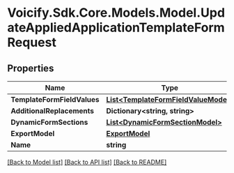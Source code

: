 # Voicify.Sdk.Core.Models.Model.UpdateAppliedApplicationTemplateFormRequest
## Properties

Name | Type | Description | Notes
------------ | ------------- | ------------- | -------------
**TemplateFormFieldValues** | [**List&lt;TemplateFormFieldValueModel&gt;**](TemplateFormFieldValueModel.md) |  | [optional] 
**AdditionalReplacements** | **Dictionary&lt;string, string&gt;** |  | [optional] 
**DynamicFormSections** | [**List&lt;DynamicFormSectionModel&gt;**](DynamicFormSectionModel.md) |  | [optional] 
**ExportModel** | [**ExportModel**](ExportModel.md) |  | [optional] 
**Name** | **string** |  | [optional] 

[[Back to Model list]](../README.md#documentation-for-models) [[Back to API list]](../README.md#documentation-for-api-endpoints) [[Back to README]](../README.md)


